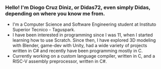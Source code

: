 ### Hello! I'm Diogo Cruz Diniz, or Didas72, even simply Didas, depending on where you know me from.

- I'm a Computer Science and Software Engineering student at Instituto Superior Tecnico - Taguspark.
- I have been interested in programming since I was 11, when I started learning how to use Scratch. Since then, I have explored 3D modeling with Blender, game-dev with Unity, had a wide variety of projects written in C# and recently have been programming mostly in C.  
- Currently working on a custom language compiler, written in C, and a RISC-V assembly preprocessor, written in C#.
